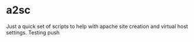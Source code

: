 # a2sc
Just a quick set of scripts to help with apache site creation and virtual host settings.
Testing push
